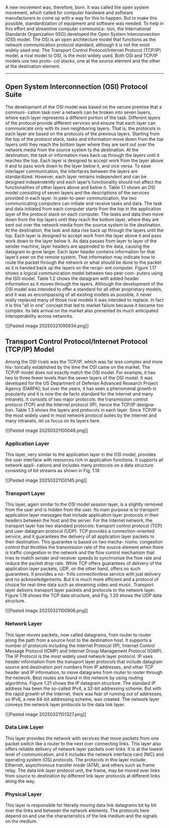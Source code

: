 A new movement was, therefore, born. It was called the open system movement, which called for computer hardware and software manufacturers to come up with a way for this to happen. But to make this possible, standardization of equipment and software was needed. To help in this effort and streamline computer communica- tion, the International Standards Organization (ISO) developed the Open System Interconnection (OSI) model. The OSI is an open architecture model that functions as the network communication protocol standard, although it is not the most widely used one. The Transport Control Protocol/Internet Protocol (TCP/IP) model, a rival model to OSI, is the most widely used. Both OSI and TCP/IP models use two proto- col stacks, one at the source element and the other at the destination element.

---
## Open System Interconnection (OSI) Protocol Suite

The development of the OSI model was based on the secure premise that a communi- cation task over a network can be broken into seven layers, where each layer represents a different portion of the task. Different layers of the protocol provide different services and ensure that each layer can communicate only with its own neighboring layers. That is, the protocols in each layer are based on the protocols of the previous layers. Starting from the top of the protocol stack, tasks and information move down from the top layers until they reach the bottom layer where they are sent out over the network media from the source system to the destination. At the destination, the task or information rises back up through the layers until it reaches the top. Each layer is designed to accept work from the layer above it and to pass work down to the layer below it, and vice versa. To ease interlayer communication, the interfaces between the layers are standardized. However, each layer remains independent and can be designed independently and each layer’s functionality should not affect the functionalities of other layers above and below it. Table 1.1 shows an OSI model consisting of seven layers and the descriptions of the services provided in each layer. In peer-to-peer communication, the two communicating computers can initiate and receive tasks and data. The task and data initiated from each computer starts from the top in the application layer of the protocol stack on each computer. The tasks and data then move down from the top layers until they reach the bottom layer, where they are sent out over the network media from the source system to the destination. At the destination, the task and data rise back up through the layers until the top. Each layer is designed to accept work from the layer above it and pass work down to the layer below it. As data passes from layer to layer of the sender machine, layer headers are appended to the data, causing the datagram to grow larger. Each layer header contains information for that layer’s peer on the remote system. That information may indicate how to route the packet through the network or what should be done to the packet as it is handed back up the layers on the recipi- ent computer. Figure 1.17 shows a logical communication model between two peer com- puters using the ISO model. Table 1.2 shows the datagram with added header information as it moves through the layers. Although the development of the OSI model was intended to offer a standard for all other proprietary models, and it was as encompassing of all existing models as possible, it never really replaced many of those rival models it was intended to replace. In fact it is this “all in one” concept that led to market failure because it became too complex. Its late arrival on the market also prevented its much anticipated interoperability across networks.

![[Pasted image 20250321095934.png]]
## Transport Control Protocol/Internet Protocol (TCP/IP) Model

Among the OSI rivals was the TCP/IP, which was far less complex and more his- torically established by the time the OSI came on the market. The TCP/IP model does not exactly match the OSI model. For example, it has two to three fewer levels than the seven layers of the OSI model. It was developed for the US Department of Defense Advanced Research Project Agency (DARPA); but over the years, it has seen a phenomenal growth in popularity and it is now the de facto standard for the Internet and many intranets. It consists of two major protocols: the transmission control protocol (TCP) and the Internet protocol (IP), hence the TCP/IP designa- tion. Table 1.3 shows the layers and protocols in each layer. Since TCP/IP is the most widely used in most network protocol suites by the Internet and many intranets, let us focus on its layers here.

![[Pasted image 20250321100046.png]]
### Application Layer

This layer, very similar to the application layer in the OSI model, provides the user interface with resources rich in application functions. It supports all network appli- cations and includes many protocols on a data structure consisting of bit streams as shown in Fig. 1.18

![[Pasted image 20250321100145.png]]
### Transport Layer

This layer, again similar to the OSI model session layer, is a slightly removed from the user and is hidden from the user. Its main purpose is to transport application layer messages that include application layer protocols in their headers between the host and the server. For the Internet network, the transport layer has two standard protocols: transport control protocol (TCP) and user datagram protocol (UDP). TCP provides a connection-oriented service, and it guarantees the delivery of all application layer packets to their destination. This guarantee is based on two mecha- nisms: congestion control that throttles the transmission rate of the source element when there is traffic congestion in the network and the flow control mechanism that tries to match sender and receiver speeds to synchronize the flow rate and reduce the packet drop rate. While TCP offers guarantees of delivery of the application layer packets, UDP, on the other hand, offers no such guarantees. It provides a no- frills connectionless service with just delivery and no acknowledgements. But it is much more efficient and a protocol of choice for real-time data such as streaming video and music. Transport layer delivers transport layer packets and protocols to the network layer. Figure 1.19 shows the TCP data structure, and Fig. 1.20 shows the UDP data structure.

![[Pasted image 20250321100906.png]]
### Network Layer

This layer moves packets, now called datagrams, from router to router along the path from a source host to the destination host. It supports a number of protocols including the Internet Protocol (IP), Internet Control Message Protocol (ICMP) and Internet Group Management Protocol (IGMP). The IP Protocol is the most widely used network layer protocol. IP uses header information from the transport layer protocols that include datagram source and destination port numbers from IP addresses, and other TCP header and IP information, to move datagrams from router to router through the network. Best routes are found in the network by using routing algorithms. Figure 1.21 shows the IP datagram structure. The standard IP address has been the so-called IPv4, a 32-bit addressing scheme. But with the rapid growth of the Internet, there was fear of running out of addresses, so IPv6, a new 64-bit addressing scheme, was created. The network layer conveys the network layer protocols to the data link layer.

![[Pasted image 20250321101327.png]]
### Data Link Layer

This layer provides the network with services that move packets from one packet switch like a router to the next over connecting links. This layer also offers reliable delivery of network layer packets over links. It is at the lowest level of communication, and it includes the network interface card (NIC) and operating system (OS) protocols. The protocols in this layer include: Ethernet, asynchronous transfer mode (ATM), and others such as frame relay. The data link layer protocol unit, the frame, may be moved over links from source to destination by different link layer protocols at different links along the way.

### Physical Layer

This layer is responsible for literally moving data link datagrams bit by bit over the links and between the network elements. The protocols here depend on and use the characteristics of the link medium and the signals on the medium.


